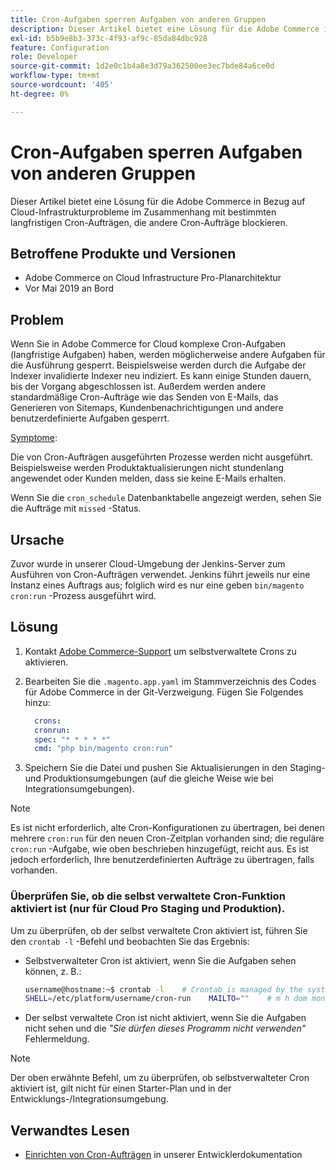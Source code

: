 ```yaml
---
title: Cron-Aufgaben sperren Aufgaben von anderen Gruppen
description: Dieser Artikel bietet eine Lösung für die Adobe Commerce in Bezug auf Cloud-Infrastrukturprobleme im Zusammenhang mit bestimmten langfristigen Cron-Aufträgen, die andere Cron-Aufträge blockieren.
exl-id: b5b9e8b3-373c-4f93-af9c-85da84dbc928
feature: Configuration
role: Developer
source-git-commit: 1d2e0c1b4a8e3d79a362500ee3ec7bde84a6ce0d
workflow-type: tm+mt
source-wordcount: '405'
ht-degree: 0%

---
```


# Cron-Aufgaben sperren Aufgaben von anderen Gruppen

Dieser Artikel bietet eine Lösung für die Adobe Commerce in Bezug auf Cloud-Infrastrukturprobleme im Zusammenhang mit bestimmten langfristigen Cron-Aufträgen, die andere Cron-Aufträge blockieren.

## Betroffene Produkte und Versionen

* Adobe Commerce on Cloud Infrastructure Pro-Planarchitektur
* Vor Mai 2019 an Bord

## Problem

Wenn Sie in Adobe Commerce for Cloud komplexe Cron-Aufgaben (langfristige Aufgaben) haben, werden möglicherweise andere Aufgaben für die Ausführung gesperrt. Beispielsweise werden durch die Aufgabe der Indexer invalidierte Indexer neu indiziert. Es kann einige Stunden dauern, bis der Vorgang abgeschlossen ist. Außerdem werden andere standardmäßige Cron-Aufträge wie das Senden von E-Mails, das Generieren von Sitemaps, Kundenbenachrichtigungen und andere benutzerdefinierte Aufgaben gesperrt.

<u>Symptome</u>:

Die von Cron-Aufträgen ausgeführten Prozesse werden nicht ausgeführt. Beispielsweise werden Produktaktualisierungen nicht stundenlang angewendet oder Kunden melden, dass sie keine E-Mails erhalten.

Wenn Sie die `cron_schedule` Datenbanktabelle angezeigt werden, sehen Sie die Aufträge mit `missed` -Status.

## Ursache

Zuvor wurde in unserer Cloud-Umgebung der Jenkins-Server zum Ausführen von Cron-Aufträgen verwendet. Jenkins führt jeweils nur eine Instanz eines Auftrags aus; folglich wird es nur eine geben `bin/magento cron:run` -Prozess ausgeführt wird.

## Lösung

1. Kontakt [Adobe Commerce-Support](/help/help-center-guide/help-center/magento-help-center-user-guide.md#submit-ticket) um selbstverwaltete Crons zu aktivieren.
1. Bearbeiten Sie die `.magento.app.yaml` im Stammverzeichnis des Codes für Adobe Commerce in der Git-Verzweigung. Fügen Sie Folgendes hinzu:

   ```yaml
     crons:
     cronrun:
     spec: "* * * * *"
     cmd: "php bin/magento cron:run"
   ```

1. Speichern Sie die Datei und pushen Sie Aktualisierungen in den Staging- und Produktionsumgebungen (auf die gleiche Weise wie bei Integrationsumgebungen).

>[!NOTE]
>
>Es ist nicht erforderlich, alte Cron-Konfigurationen zu übertragen, bei denen mehrere `cron:run` für den neuen Cron-Zeitplan vorhanden sind; die reguläre `cron:run` -Aufgabe, wie oben beschrieben hinzugefügt, reicht aus. Es ist jedoch erforderlich, Ihre benutzerdefinierten Aufträge zu übertragen, falls vorhanden.

### Überprüfen Sie, ob die selbst verwaltete Cron-Funktion aktiviert ist (nur für Cloud Pro Staging und Produktion).

Um zu überprüfen, ob der selbst verwaltete Cron aktiviert ist, führen Sie den `crontab -l` -Befehl und beobachten Sie das Ergebnis:

* Selbstverwalteter Cron ist aktiviert, wenn Sie die Aufgaben sehen können, z. B.:

  ```bash
  username@hostname:~$ crontab -l    # Crontab is managed by the system, attempts to edit it directly will fail.
  SHELL=/etc/platform/username/cron-run    MAILTO=""    # m h dom mon dow job_name    * * * * * cronrun
  ```

* Der selbst verwaltete Cron ist nicht aktiviert, wenn Sie die Aufgaben nicht sehen und die *&quot;Sie dürfen dieses Programm nicht verwenden&quot;* Fehlermeldung.

>[!NOTE]
>
>Der oben erwähnte Befehl, um zu überprüfen, ob selbstverwalteter Cron aktiviert ist, gilt nicht für einen Starter-Plan und in der Entwicklungs-/Integrationsumgebung.

## Verwandtes Lesen

* [Einrichten von Cron-Aufträgen](https://devdocs.magento.com/guides/v2.3/cloud/configure/setup-cron-jobs.html) in unserer Entwicklerdokumentation

